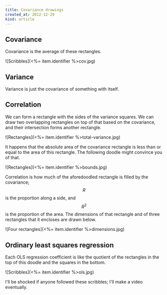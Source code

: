 ```yaml
---
title: Covariance drawings
created_at: 2012-12-29
kind: article
---
```

## Covariance
Covariance is the average of these rectangles.

![Scribbles](<%= item.identifier %>cov.jpg)

## Variance
Variance is just the covariance of something with itself.

## Correlation
We can form a rectangle with the sides of the variance squares. We can draw
two overlapping rectangles on top of that based on the covariance, and their
intersection forms another rectangle.

![Rectangles](<%= item.identifier %>total-variance.jpg)

It happens that the absolute area of the covariance rectangle is less than or
equal to the area of this rectangle. The following doodle might convince you
of that.

![Rectangles](<%= item.identifier %>bounds.jpg)

Correlation is how much of the aforedoodled rectangle is filled by the
covariance; $$R$$ is the proportion along a side, and $$R^2$$ is the proportion
of the area. The dimensions of that rectangle and of three rectangles that it
encloses are drawn below.

![Four rectangles](<%= item.identifier %>dimensions.jpg)

## Ordinary least squares regression
Each OLS regression coefficient is like the quotient of the
rectangles in the top of this doodle and the squares in the bottom.

![Scribbles](<%= item.identifier %>ols.jpg)

I'll be shocked if anyone followed these scribbles; I'll make a video eventually.
